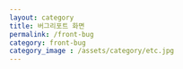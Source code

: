 ```yaml
---
layout: category
title: 버그리포트 화면
permalink: /front-bug
category: front-bug
category_image : /assets/category/etc.jpg
---
```

